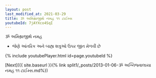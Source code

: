 ```yaml
---
layout: post
last_modified_at: 2021-03-29
title: ૐ અમિથ્રાજીથે નમહ ૧૧ ટાઈમ્સ
youtubeId: 7jAYXco4SqI
---
```

 
 
 ૐ અમિથ્રાજીથે નમહ  
 
 -  જેણે આંતરિક અને બાહ્ય શત્રુઓ ઉપર જીત મેળવી છે 
 
  
 
  
 
 
 
 
 
 


{% include youtubePlayer.html id=page.youtubeId %}
 
[Next]({{ site.baseurl }}{% link  split1/_posts/2013-01-06-ૐ અગ્નિજ્વાલાયા નમહ ૧૧ ટાઈમ્સ.md%})
 
